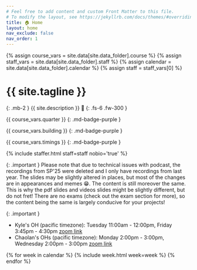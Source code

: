 ```yaml
---
# Feel free to add content and custom Front Matter to this file.
# To modify the layout, see https://jekyllrb.com/docs/themes/#overriding-theme-defaults
title: 🏠 Home
layout: home
nav_exclude: false
nav_order: 1
---
```


{% assign course_vars = site.data[site.data_folder].course %}
{% assign staff_vars = site.data[site.data_folder].staff %}
{% assign calendar = site.data[site.data_folder].calendar %}
{% assign staff = staff_vars[0] %} <!-- Cannot change this to instructor = because it will break the staffer.html include. If this needs to be instructor, then include.staff needs to be used as the variable in staffer.html  -->

# {{ site.tagline }}

{: .mb-2 }
{{ site.description }} <span title="https://jarv.is/" class="wave">👋</span>
{: .fs-6 .fw-300 }

{{ course_vars.quarter }}
{: .md-badge-purple }

{{ course_vars.building }}
{: .md-badge-purple }

{{ course_vars.timings }}
{: .md-badge-purple }

{% include staffer.html staff=staff nobio='true' %}

{: .important }
Please note that due to technical issues with podcast, the recordings from SP'25 were deleted and I only have recordings from last year. The slides may be slightly altered in places, but most of the changes are in appearances and memes 😁. The content is still moreover the same.
This is why the pdf slides and videos slides might be slightly different, but do not fret! There are no exams (check out the exam section for more), so the content being the same is largely conducive for your projects!


{: .important }
  - Kyle's OH (pacific timezone): Tuesday 11:00am - 12:00pm, Friday 3:45pm - 4:30pm [zoom link](https://ucsd.zoom.us/j/4288626123?pwd=TWpyQW5nZkpUTWJvU0YzejQyY25Sdz09)
  - Chaolan's OHs  (pacific timezone): Monday 2:00pm - 3:00pm,  Wednesday 2:00pm - 3:00pm [zoom link](https://ucsd.zoom.us/j/99757657865)

<!-- **{{ course_vars.announcement.text }}** -->

{% for week in calendar %}
  {% include week.html week=week %}
{% endfor %}
